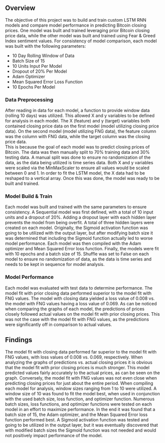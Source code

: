## Overview 
The objective of this project was to build and train custom LSTM RNN models and compare model 
performance in predicting Bitcoin closing prices.  One model was built and trained leveraging
prior Bitcoin closing price data, while the other model was built and trained using Fear & Greed
Index sentiment values.  For consistency of model comparison, each model was built with the 
following parameters: 

- 10 Day Rolling Window of Data
- Batch Size of 15 
- 10 Units Input Per Model
- Dropout of 20% Per Model
- Adam Optimizer
- Mean Squared Error Loss Function
- 10 Epochs Per Model

### Data Preprocessing
After reading in data for each model, a function to provide window data (rolling 10 days) was utilized.
This allowed X and y variables to be defined for analysis in each model.  The X (feature) and y (target)
variables both contained closing price data on the first model (model utilizing closing price data).
On the second model (model utilizing FNG data), the feature column was the column with FNG 
data, while the target column was the closing price data.  
This is because the goal of each model was to predict closing prices of Bitcoin. 
The data was then manually split to 70% training data and 30% testing data.  A manual split was done
to ensure no randomization of the data, as the data being utilized is time series data.  Both X and y 
variables were scaled via the MinMaxScaler to ensure all values would be scaled between 0 and 1.  In 
order to fit the LSTM model, the X data had to be reshaped to a vertical array.  Once this was done, 
the model was ready to be built and trained. 

### Model Build & Train 
Each model was built and trained with the same parameters to ensure consistency.  A Sequential model
was first defined, with a total of 10 input units and a dropout of 20%.  Adding a dropout layer with 
each hidden layer prevents the model from being overfit.  A total of three hidden layers were created
on each model.  Originally, the Sigmoid activation function was going to be utilized with the output 
layer, but after modifying batch size it was determined that including the Sigmoid function actually 
led to worse model performance. Each model was then compiled with the Adam optimizer and Mean Squared
Error loss function.  Finally, the models were fit with 10 epochs and a batch size of 15.  Shuffle was
set to False on each model to ensure no randomization of data, as the data is time series and needs to 
be kept in sequence for model analysis.  

### Model Performance
Each model was evaluated with test data to determine performance.  The model fit with prior closing 
data performed superior to the model fit with FNG values.  The model with closing data yielded a 
loss value of 0.008 vs. the model with FNG values having a loss value of 0.069.  As can be noticed
when comparing the graphs of each model, the predictions of prices closely followed actual values 
on the model fit with prior closing prices.  This was not the case with the model fit with FNG values, 
as the predictions were significantly off in comparison to actual values.  


## Findings
The model fit with closing data performed far superior to the model fit with FNG values, with loss 
values of 0.008 vs. 0.069, respectively.  When analyzing the graphs of predictions vs. actual closing
prices it is obvious that the model fit with prior closing prices is much stronger.  This model
predicted values fairly accurately to the actual prices, as can be seen on the graph.  Conversely, 
the model fit with FNG values was not even close when predicting closing prices for just about the 
entire period.  When compiling each model for analysis, window sizes ranging from 1 to 10 were utilized.
A window size of 10 was found to fit the model best, when used in conjunction with the used batch size, 
loss function, and optimizer function.  Numerous batch sizes, loss functions, and optimizer functions 
were tested on each model in an effort to maximize performance.  In the end it was found that a batch
size of 15, the Adam optimizer, and the Mean Squared Error loss function performed best.  A Sigmoid
activation function was tested and going to be utilized in the output layer, but it was eventually 
discovered that with modified batch sizes the Sigmoid function was not needed and would not positively
impact performance of the model.  


